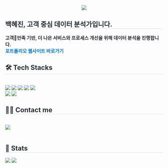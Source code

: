 <div align= "center">
    <img src="https://capsule-render.vercel.app/api?type=soft&color=0:000305,100:050200&height=120&text=Data,%20Insights&animation=fadeIn&fontColor=fbe137&fontSize=60" />
    </div>
    <div style="text-align: left;"> 
    <h2 style="border-bottom: 1px solid #d8dee4; color: #282d33;"> 백혜진, 고객 중심 데이터 분석가입니다. </h2>  
    <div style="font-weight: 700; font-size: 15px; text-align: left; color: #282d33;"> 고객만족 기반, 더 나은 서비스와 프로세스 개선을 위해 데이터 분석을 진행합니다. 
        <br> 
    <a href="https://hyejinbeck.github.io" style="color: #0078d4; text-decoration: none;">포트폴리오 웹사이트 바로가기</a>
    </div> 
    </div> 
    </div>
    <div style="text-align: left;">
    <h2 style="border-bottom: 1px solid #d8dee4; color: #282d33;"> 🛠️ Tech Stacks </h2> <br> 
    <div style="margin: ; text-align: left;" "text-align: left;"> <img src="https://img.shields.io/badge/Django-092E20?style=flat-square&logo=Django&logoColor=white">
          <img src="https://img.shields.io/badge/Github-181717?style=flat-square&logo=Github&logoColor=white">
          <img src="https://img.shields.io/badge/HTML5-E34F26?style=flat-square&logo=HTML5&logoColor=white">
          <img src="https://img.shields.io/badge/MySQL-4479A1?style=flat-square&logo=MySQL&logoColor=white">
          <img src="https://img.shields.io/badge/Notion-000000?style=flat-square&logo=Notion&logoColor=white">
          <br/><img src="https://img.shields.io/badge/Python-3776AB?style=flat-square&logo=Python&logoColor=white">
          <img src="https://img.shields.io/badge/Slack-4A154B?style=flat-square&logo=Slack&logoColor=white">
          </div>
    </div>
    <div style="text-align: left;">
    <h2 style="border-bottom: 1px solid #d8dee4; color: #282d33;"> 🧑‍💻 Contact me </h2> <br> 
    <div style="text-align: left;"> <a href=https://velog.io/@hyejinbeck> <img src="https://img.shields.io/badge/Velog-20C997?style=flat-square&logo=Velog&logoColor=white&link=https://velog.io/@hyejinbeck"> </a>
          </div>  <br> 
    <div style="text-align: left;">  </div> 
    </div>
    <div style="text-align: left;"> 
    <h2 style="border-bottom: 1px solid #d8dee4; color: #282d33;"> 🏅 Stats </h2> <div style="text-align: left;"> <img src="https://github-readme-stats.vercel.app/api?username=hyejinbeck&bg_color=180,fbea79,00000000&title_color=000000&text_color=000000"
         /> <img src="https://github-readme-stats.vercel.app/api/top-langs/?username=hyejinbeck&layout=compact&bg_color=180,fbea79,00000000&title_color=000000&text_color=000000"
           /> </div> 
    </div>
    
